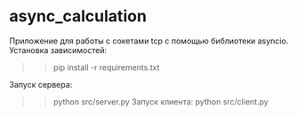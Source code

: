 # async_calculation

Приложение для работы с сокетами tcp с помощью библиотеки asyncio.
Установка зависимостей: 
>> pip install -r requirements.txt

Запуск сервера: 
>> python src/server.py
Запуск клиента: 
>> python src/client.py
